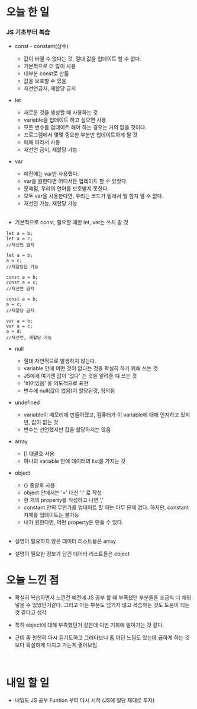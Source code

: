 # 오늘 한 일

### JS 기초부터 복습

- const - constant(상수)

  - 값이 바뀔 수 없다는 것, 절대 값을 업데이트 할 수 없다.
  - 기본적으로 더 많이 사용
  - 대부분 const로 만듦
  - 값을 보호할 수 있음
  - 재선언금지, 재할당 금지

- let

  - 새로운 것을 생성할 때 사용하는 것
  - variable을 업데이트 하고 싶으면 사용
  - 모든 변수를 업데이트 해야 하는 경우는 거의 없을 것이다.
  - 프로그램에서 몇몇 중요한 부분만 업데이트하게 될 것
  - 때에 따라서 사용
  - 재선언 금지, 재할당 가능

- var

  - 예전에는 var만 사용했다.
  - var을 원한다면 어디서든 업데이트 할 수 있었다.
  - 문제점, 우리의 언어를 보호받지 못한다.
  - 모두 var을 사용한다면, 우리는 코드가 밑에서 뭘 할지 알 수 없다.
  - 재선언 가능, 재할당 가능

  <br />

- 기본적으로 const, 필요할 때만 let, var는 쓰지 말 것

```
let a = b;
let a = c;
//재선언 금지

let a = b;
a = c;
//재할당은 가능

const a = b;
const a = c;
//재선언 금지

const a = b;
a = c;
//재할당 금지

var a = b;
var a = c;
a = d;
//재선언, 재할당 가능
```

- null

  - 절대 자연적으로 발생하지 않는다.
  - variable 안에 어떤 것이 없다는 것을 확실히 하기 위해 쓰는 것
  - JS에게 여기엔 값이 '없다' 는 것을 알려줄 떄 쓰는 것
  - '비어있음' 을 의도적으로 표현
  - 변수에 null(값이 없음)이 할당된것, 정의됨

- undefined

  - variable이 메모리에 만들어졌고, 컴퓨터가 이 variable에 대해 인지하고 있지만, 값이 없는 것
  - 변수는 선언했지만 값을 할당하지는 않음

- array

  - [] 대괄호 사용
  - 하나의 variable 안에 데이터의 list를 가지는 것

- object

  - {} 중괄호 사용
  - object 안에서는 '=' 대신 ':' 로 작성
  - 한 개의 property를 작성하고 나면 ','
  - constant 안의 무언가를 업데이트 할 때는 아무 문제 없다. 하지만, constant 자체를 업데이트는 불가능
  - 내가 원한다면, 어떤 property든 만들 수 있다.

  <br />

- 설명이 필요하지 않은 데이터 리스트들은 array
- 설명이 필요한 정보가 담긴 데이터 리스트들은 object
  <br />

# 오늘 느낀 점

- 확실히 복습하면서 느낀건 예전에 JS 공부 할 때 부족했던 부분들을 조금씩 더 채워넣을 수 있었던거같다. 그리고 아는 부분도 넘기지 않고 복습하는 것도 도움이 되는것 같다고 생각

- 특히 object에 대해 부족했던거 같은데 이번 기회에 알아가는 것 같다.

- 근데 좀 천천히 다시 듣기도하고 그러다보니 좀 뎌딘 느낌도 있는데 급하게 하는 것보다 확실하게 다지고 가는게 좋아보임

<br />

# 내일 할 일

- 내일도 JS 공부 Funtion 부터 다시 시작 (JS에 일단 제대로 투자)
